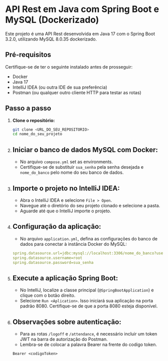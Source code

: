 # API Rest em Java com Spring Boot e MySQL (Dockerizado)

Este projeto é uma API Rest desenvolvida em Java 17 com o Spring Boot 3.2.0, utilizando MySQL 8.0.35 dockerizado.

## Pré-requisitos

Certifique-se de ter o seguinte instalado antes de prosseguir:

- Docker
- Java 17
- IntelliJ IDEA (ou outra IDE de sua preferência)
- Postman (ou qualquer outro cliente HTTP para testar as rotas)

## Passo a passo

1. **Clone o repositório:**
    ```bash
    git clone <URL_DO_SEU_REPOSITORIO>
    cd nome_do_seu_projeto
    ```

2. **Iniciar o banco de dados MySQL com Docker:**
   - 
   - No arquivo `compose.yml` set as environments.
   - Certifique-se de substituir `sua_senha` pela senha desejada e `nome_do_banco` pelo nome do seu banco de dados.

3. **Importe o projeto no IntelliJ IDEA:**
    - 
    - Abra o IntelliJ IDEA e selecione `File > Open`.
    - Navegue até o diretório do seu projeto clonado e selecione a pasta.
    - Aguarde até que o IntelliJ importe o projeto.

4. **Configuração da aplicação:**
    - 
    - No arquivo `application.yml`, defina as configurações do banco de dados para conectar à instância Docker do MySQL:

    ```yaml
    spring.datasource.url=jdbc:mysql://localhost:3306/nome_do_banco?useSSL=false
    spring.datasource.username=root
    spring.datasource.password=sua_senha
    ```

5. **Execute a aplicação Spring Boot:**
    - 
    - No IntelliJ, localize a classe principal (`@SpringBootApplication`) e clique com o botão direito.
    - Selecione `Run <Aplication>`. Isso iniciará sua aplicação na porta padrão 8080. Certifique-se de que a porta 8080 esteja disponível.

6. **Observações sobre autenticação:**
    - 
    - Para as rotas `/logoff` e `/attendance`, é necessário incluir um token JWT na barra de autorização do Postman.
    - Lembra-se de colocar a palavra Bearer na frente do codigo token.
    ```
    Bearer <codigoToken>
    ```